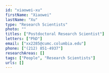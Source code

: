 ```yaml
---
id: "xiaowei-xu"
firstName: "Xiaowei"
lastName: "Xu"
type: "Research Scientists"
photo: ""
titles: ["Postdoctoral Research Scientist"]
letters: ["PhD"]
email: ["xx2285@cumc.columbia.edu"]
phone: ["(212) 851-4937"]
researchAreas: []
tags: ["People", "Research Scientists"]
urls: []
---
```

